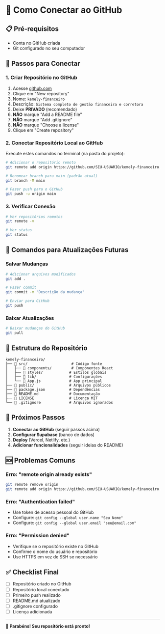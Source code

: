 # 🚀 Como Conectar ao GitHub

## 📋 Pré-requisitos
- Conta no GitHub criada
- Git configurado no seu computador

## 🔧 Passos para Conectar

### 1. **Criar Repositório no GitHub**
1. Acesse [github.com](https://github.com)
2. Clique em "New repository"
3. Nome: `kemely-financeiro`
4. Descrição: `Sistema completo de gestão financeira e corretora`
5. Deixe **PRIVADO** (recomendado)
6. **NÃO** marque "Add a README file"
7. **NÃO** marque "Add .gitignore"
8. **NÃO** marque "Choose a license"
9. Clique em "Create repository"

### 2. **Conectar Repositório Local ao GitHub**

Execute estes comandos no terminal (na pasta do projeto):

```bash
# Adicionar o repositório remoto
git remote add origin https://github.com/SEU-USUARIO/kemely-financeiro.git

# Renomear branch para main (padrão atual)
git branch -M main

# Fazer push para o GitHub
git push -u origin main
```

### 3. **Verificar Conexão**

```bash
# Ver repositórios remotos
git remote -v

# Ver status
git status
```

## 🔄 Comandos para Atualizações Futuras

### **Salvar Mudanças**
```bash
# Adicionar arquivos modificados
git add .

# Fazer commit
git commit -m "Descrição da mudança"

# Enviar para GitHub
git push
```

### **Baixar Atualizações**
```bash
# Baixar mudanças do GitHub
git pull
```

## 📁 Estrutura do Repositório

```
kemely-financeiro/
├── 📁 src/                    # Código fonte
│   ├── 📁 components/         # Componentes React
│   ├── 📁 styles/            # Estilos globais
│   ├── 📁 lib/               # Configurações
│   └── 📄 App.js             # App principal
├── 📁 public/                # Arquivos públicos
├── 📄 package.json           # Dependências
├── 📄 README.md              # Documentação
├── 📄 LICENSE                # Licença MIT
└── 📄 .gitignore             # Arquivos ignorados
```

## 🎯 Próximos Passos

1. **Conectar ao GitHub** (seguir passos acima)
2. **Configurar Supabase** (banco de dados)
3. **Deploy** (Vercel, Netlify, etc.)
4. **Adicionar funcionalidades** (seguir ideias do README)

## 🆘 Problemas Comuns

### **Erro: "remote origin already exists"**
```bash
git remote remove origin
git remote add origin https://github.com/SEU-USUARIO/kemely-financeiro.git
```

### **Erro: "Authentication failed"**
- Use token de acesso pessoal do GitHub
- Configure: `git config --global user.name "Seu Nome"`
- Configure: `git config --global user.email "seu@email.com"`

### **Erro: "Permission denied"**
- Verifique se o repositório existe no GitHub
- Confirme o nome do usuário e repositório
- Use HTTPS em vez de SSH se necessário

## ✅ Checklist Final

- [ ] Repositório criado no GitHub
- [ ] Repositório local conectado
- [ ] Primeiro push realizado
- [ ] README.md atualizado
- [ ] .gitignore configurado
- [ ] Licença adicionada

---

🎉 **Parabéns! Seu repositório está pronto!**
